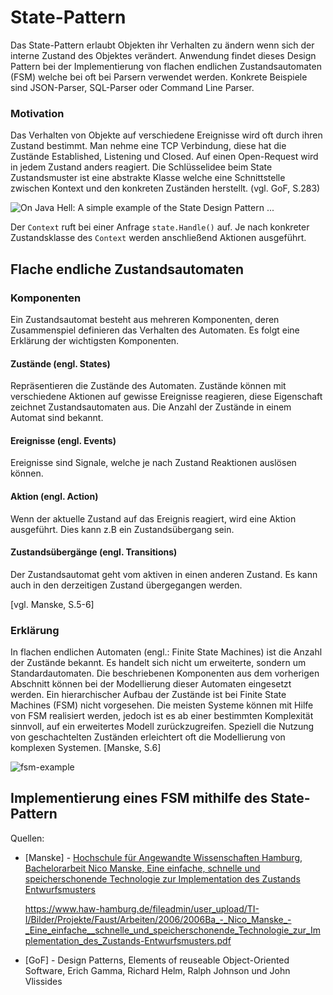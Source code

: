 # State-Pattern



Das State-Pattern erlaubt Objekten ihr Verhalten zu ändern wenn sich der interne Zustand des Objektes verändert. Anwendung findet dieses Design Pattern bei der Implementierung von flachen endlichen Zustandsautomaten (FSM) welche bei oft bei Parsern verwendet werden. Konkrete Beispiele sind JSON-Parser, SQL-Parser oder Command Line Parser.

### Motivation

Das Verhalten von Objekte auf verschiedene Ereignisse wird oft durch ihren Zustand bestimmt. Man nehme eine TCP Verbindung, diese hat die Zustände Established, Listening und Closed. Auf einen Open-Request wird in jedem Zustand anders reagiert. Die Schlüsselidee beim State Zustandsmuster ist eine abstrakte Klasse welche eine Schnittstelle zwischen Kontext und den konkreten Zuständen herstellt. (vgl. GoF, S.283)

![On Java Hell: A simple example of the State Design Pattern ...](https://proxy.duckduckgo.com/iu/?u=http%3A%2F%2Fupload.wikimedia.org%2Fwikipedia%2Fcommons%2F9%2F90%2FState_Design_Pattern_UML_Class_Diagram.png&f=1)

Der `Context` ruft bei einer Anfrage `state.Handle()` auf. Je nach konkreter Zustandsklasse des `Context` werden anschließend Aktionen ausgeführt.

## Flache endliche Zustandsautomaten

### Komponenten

Ein Zustandsautomat besteht aus mehreren Komponenten, deren Zusammenspiel definieren das Verhalten des Automaten. Es folgt eine Erklärung der wichtigsten Komponenten.

#### Zustände (engl. States)

Repräsentieren die Zustände des Automaten. Zustände können mit verschiedene Aktionen auf gewisse Ereignisse reagieren, diese Eigenschaft zeichnet Zustandsautomaten aus. Die Anzahl der Zustände in einem Automat sind bekannt.

#### Ereignisse (engl. Events)

Ereignisse sind Signale, welche je nach Zustand Reaktionen auslösen können.

#### Aktion (engl. Action)

Wenn der aktuelle Zustand auf das Ereignis reagiert, wird eine Aktion ausgeführt. Dies kann z.B ein Zustandsübergang sein.

#### Zustandsübergänge (engl. Transitions)

Der Zustandsautomat geht vom aktiven in einen anderen Zustand. Es kann auch in den derzeitigen Zustand übergegangen werden.

 [vgl. Manske, S.5-6]

### Erklärung

In flachen endlichen Automaten (engl.: Finite State Machines) ist die Anzahl der Zustände bekannt. Es handelt sich nicht um erweiterte, sondern um Standardautomaten. Die beschriebenen Komponenten aus dem vorherigen Abschnitt können bei der Modellierung dieser Automaten eingesetzt werden. Ein hierarchischer Aufbau der Zustände ist bei Finite State Machines (FSM) nicht vorgesehen.  Die meisten Systeme können mit Hilfe von FSM realisiert werden, jedoch ist es ab einer bestimmten Komplexität sinnvoll, auf ein erweitertes Modell zurückzugreifen. Speziell die Nutzung von geschachtelten Zuständen erleichtert oft die Modellierung von komplexen Systemen. [Manske, S.6]

![fsm-example](C:\repos\state-pattern\doc\graphs\fsm-example.PNG)

## Implementierung eines FSM mithilfe des State-Pattern









Quellen:

+ [Manske] - [Hochschule für Angewandte Wissenschaften Hamburg, Bachelorarbeit Nico Manske, Eine einfache, schnelle und speicherschonende Technologie zur Implementation des Zustands Entwurfsmusters](https://www.haw-hamburg.de/fileadmin/user_upload/TI-I/Bilder/Projekte/Faust/Arbeiten/2006/2006Ba_-_Nico_Manske_-_Eine_einfache__schnelle_und_speicherschonende_Technologie_zur_Implementation_des_Zustands-Entwurfsmusters.pdf)

  https://www.haw-hamburg.de/fileadmin/user_upload/TI-I/Bilder/Projekte/Faust/Arbeiten/2006/2006Ba_-_Nico_Manske_-_Eine_einfache__schnelle_und_speicherschonende_Technologie_zur_Implementation_des_Zustands-Entwurfsmusters.pdf

+ [GoF] - Design Patterns, Elements of reuseable Object-Oriented Software,  Erich Gamma, Richard Helm, Ralph Johnson und John Vlissides